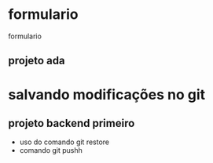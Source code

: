 # formulario
 formulario
 ## projeto ada
 # salvando modificações no git
 ## projeto backend primeiro
 * uso do comando git restore
 * comando git pushh